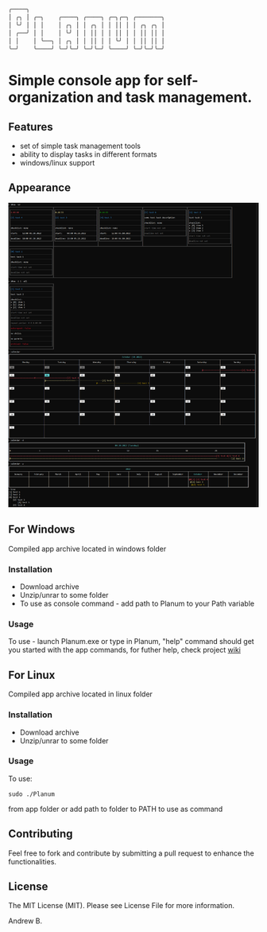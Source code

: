 ```
╭────╮
│ ╭╮ │ ╭─╮    ╭────╮ ╭────╮ ╭─╮╭─╮ ╭───────╮
│ ╰╯ │ │ │    │ ╭╮ │ │ ╭╮ │ │ ││ │ │ ╭╮ ╭╮ │
│ ╭──╯ │ │    │ ╰╯ │ │ ││ │ │ ││ │ │ ││ ││ │
│ │    │ ╰──╮ │ ╭╮ │ │ ││ │ │ ╰╯ │ │ ││ ││ │
╰─╯    ╰────╯ ╰─╯╰─╯ ╰─╯╰─╯ ╰────╯ ╰─╯╰─╯╰─╯
```

# Simple console app for self-organization and task management.

## Features
- set of simple task management tools
- ability to display tasks in different formats
- windows/linux support

## Appearance
![](https://github.com/Andebugan/Planum/blob/master/assets/example.png)

## For Windows
Compiled app archive located in windows folder

### Installation
- Download archive
- Unzip/unrar to some folder
- To use as console command - add path to Planum to your Path variable

### Usage
To use - launch Planum.exe or type in Planum, "help" command should get you started with the app commands, for futher help, check project [wiki](https://github.com/Andebugan/Planum/wiki)

## For Linux
Compiled app archive located in linux folder

### Installation
- Download archive
- Unzip/unrar to some folder

### Usage
To use:
```
sudo ./Planum
```
from app folder or add path to folder to PATH to use as command

## Contributing
Feel free to fork and contribute by submitting a pull request to enhance the functionalities.

## License
The MIT License (MIT). Please see License File for more information.

Andrew B.
